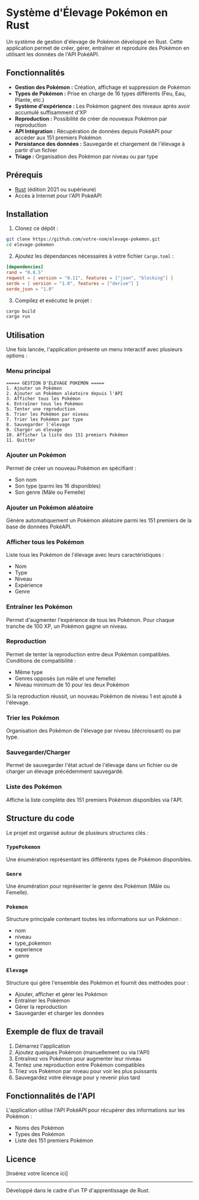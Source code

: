 # Système d'Élevage Pokémon en Rust

Un système de gestion d'élevage de Pokémon développé en Rust. Cette application permet de créer, gérer, entraîner et reproduire des Pokémon en utilisant les données de l'API PokéAPI.

## Fonctionnalités

- **Gestion des Pokémon :** Création, affichage et suppression de Pokémon
- **Types de Pokémon :** Prise en charge de 16 types différents (Feu, Eau, Plante, etc.)
- **Système d'expérience :** Les Pokémon gagnent des niveaux après avoir accumulé suffisamment d'XP
- **Reproduction :** Possibilité de créer de nouveaux Pokémon par reproduction
- **API Intégration :** Récupération de données depuis PokéAPI pour accéder aux 151 premiers Pokémon
- **Persistance des données :** Sauvegarde et chargement de l'élevage à partir d'un fichier
- **Triage :** Organisation des Pokémon par niveau ou par type

## Prérequis

- [Rust](https://www.rust-lang.org/tools/install) (édition 2021 ou supérieure)
- Accès à Internet pour l'API PokéAPI

## Installation

1. Clonez ce dépôt :

```bash
git clone https://github.com/votre-nom/elevage-pokemon.git
cd elevage-pokemon
```

2. Ajoutez les dépendances nécessaires à votre fichier `Cargo.toml` :

```toml
[dependencies]
rand = "0.8.5"
reqwest = { version = "0.11", features = ["json", "blocking"] }
serde = { version = "1.0", features = ["derive"] }
serde_json = "1.0"
```

3. Compilez et exécutez le projet :

```bash
cargo build
cargo run
```

## Utilisation

Une fois lancée, l'application présente un menu interactif avec plusieurs options :

### Menu principal

```
===== GESTION D'ÉLEVAGE POKEMON =====
1. Ajouter un Pokémon
2. Ajouter un Pokémon aléatoire depuis l'API
3. Afficher tous les Pokémon
4. Entraîner tous les Pokémon
5. Tenter une reproduction
6. Trier les Pokémon par niveau
7. Trier les Pokémon par type
8. Sauvegarder l'élevage
9. Charger un élevage
10. Afficher la liste des 151 premiers Pokémon
11. Quitter
```

### Ajouter un Pokémon

Permet de créer un nouveau Pokémon en spécifiant :

- Son nom
- Son type (parmi les 16 disponibles)
- Son genre (Mâle ou Femelle)

### Ajouter un Pokémon aléatoire

Génère automatiquement un Pokémon aléatoire parmi les 151 premiers de la base de données PokéAPI.

### Afficher tous les Pokémon

Liste tous les Pokémon de l'élevage avec leurs caractéristiques :

- Nom
- Type
- Niveau
- Expérience
- Genre

### Entraîner les Pokémon

Permet d'augmenter l'expérience de tous les Pokémon. Pour chaque tranche de 100 XP, un Pokémon gagne un niveau.

### Reproduction

Permet de tenter la reproduction entre deux Pokémon compatibles. Conditions de compatibilité :

- Même type
- Genres opposés (un mâle et une femelle)
- Niveau minimum de 10 pour les deux Pokémon

Si la reproduction réussit, un nouveau Pokémon de niveau 1 est ajouté à l'élevage.

### Trier les Pokémon

Organisation des Pokémon de l'élevage par niveau (décroissant) ou par type.

### Sauvegarder/Charger

Permet de sauvegarder l'état actuel de l'élevage dans un fichier ou de charger un élevage précédemment sauvegardé.

### Liste des Pokémon

Affiche la liste complète des 151 premiers Pokémon disponibles via l'API.

## Structure du code

Le projet est organisé autour de plusieurs structures clés :

### `TypePokemon`

Une énumération représentant les différents types de Pokémon disponibles.

### `Genre`

Une énumération pour représenter le genre des Pokémon (Mâle ou Femelle).

### `Pokemon`

Structure principale contenant toutes les informations sur un Pokémon :

- nom
- niveau
- type_pokemon
- experience
- genre

### `Elevage`

Structure qui gère l'ensemble des Pokémon et fournit des méthodes pour :

- Ajouter, afficher et gérer les Pokémon
- Entraîner les Pokémon
- Gérer la reproduction
- Sauvegarder et charger les données

## Exemple de flux de travail

1. Démarrez l'application
2. Ajoutez quelques Pokémon (manuellement ou via l'API)
3. Entraînez vos Pokémon pour augmenter leur niveau
4. Tentez une reproduction entre Pokémon compatibles
5. Triez vos Pokémon par niveau pour voir les plus puissants
6. Sauvegardez votre élevage pour y revenir plus tard

## Fonctionnalités de l'API

L'application utilise l'API PokéAPI pour récupérer des informations sur les Pokémon :

- Noms des Pokémon
- Types des Pokémon
- Liste des 151 premiers Pokémon

## Licence

[Insérez votre licence ici]

---

Développé dans le cadre d'un TP d'apprentissage de Rust.
